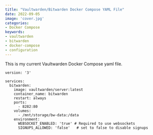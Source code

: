 ```yaml
---
title: "Vaultwarden/Bitwarden Docker Compose YAML File"
date: 2022-09-05
image: 'cover.jpg'
categories:
- Docker Compose
keywords:
- vaultwarden
- bitwarden
- docker-compose
- configuration
---
```

This is my current Vaultwarden Docker Compose yaml file.

<!--more-->

```
version: '3'

services:
  bitwarden:
    image: vaultwarden/server:latest
    container_name: bitwarden
    restart: always
    ports:
      - 8282:80
    volumes:
      - /mnt/storage/bw-data:/data
    environment:
      WEBSOCKET_ENABLED: 'true' # Required to use websockets
      SIGNUPS_ALLOWED: 'false'   # set to false to disable signups
```
